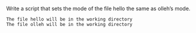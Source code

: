 Write a script that sets the mode of the file hello the same as olleh’s mode.

    The file hello will be in the working directory
    The file olleh will be in the working directory

